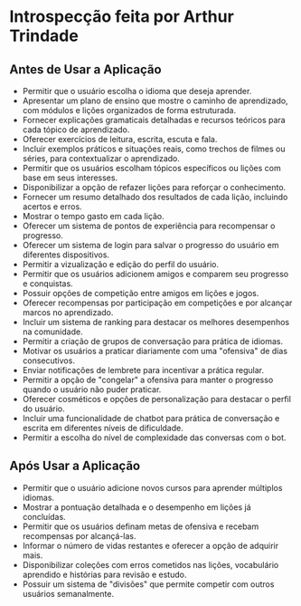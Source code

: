 # Introspecção feita por Arthur Trindade

## Antes de Usar a Aplicação

- Permitir que o usuário escolha o idioma que deseja aprender.
- Apresentar um plano de ensino que mostre o caminho de aprendizado, com módulos e lições organizados de forma estruturada.
- Fornecer explicações gramaticais detalhadas e recursos teóricos para cada tópico de aprendizado.
- Oferecer exercícios de leitura, escrita, escuta e fala.
- Incluir exemplos práticos e situações reais, como trechos de filmes ou séries, para contextualizar o aprendizado.
- Permitir que os usuários escolham tópicos específicos ou lições com base em seus interesses.
- Disponibilizar a opção de refazer lições para reforçar o conhecimento.
- Fornecer um resumo detalhado dos resultados de cada lição, incluindo acertos e erros.
- Mostrar o tempo gasto em cada lição.
- Oferecer um sistema de pontos de experiência para recompensar o progresso.
- Oferecer um sistema de login para salvar o progresso do usuário em diferentes dispositivos.
- Permitir a vizualização e edição do perfil do usuário.
- Permitir que os usuários adicionem amigos e comparem seu progresso e conquistas.
- Possuir opções de competição entre amigos em lições e jogos.
- Oferecer recompensas por participação em competições e por alcançar marcos no aprendizado.
- Incluir um sistema de ranking para destacar os melhores desempenhos na comunidade.
- Permitir a criação de grupos de conversação para prática de idiomas.
- Motivar os usuários a praticar diariamente com uma "ofensiva" de dias consecutivos.
- Enviar notificações de lembrete para incentivar a prática regular.
- Permitir a opção de "congelar" a ofensiva para manter o progresso quando o usuário não puder praticar.
- Oferecer cosméticos e opções de personalização para destacar o perfil do usuário.
- Incluir uma funcionalidade de chatbot para prática de conversação e escrita em diferentes níveis de dificuldade.
- Permitir a escolha do nível de complexidade das conversas com o bot.

## Após Usar a Aplicação

- Permitir que o usuário adicione novos cursos para aprender múltiplos idiomas.
- Mostrar a pontuação detalhada e o desempenho em lições já concluídas.
- Permitir que os usuários definam metas de ofensiva e recebam recompensas por alcançá-las.
- Informar o número de vidas restantes e oferecer a opção de adquirir mais.
- Disponibilizar coleções com erros cometidos nas lições, vocabulário aprendido e histórias para revisão e estudo.
- Possuir um sistema de "divisões" que permite competir com outros usuários semanalmente.